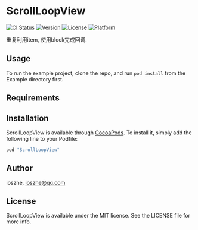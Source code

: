 # ScrollLoopView

[![CI Status](http://img.shields.io/travis/ioszhe/ScrollLoopView.svg?style=flat)](https://travis-ci.org/ioszhe/ScrollLoopView)
[![Version](https://img.shields.io/cocoapods/v/ScrollLoopView.svg?style=flat)](http://cocoapods.org/pods/ScrollLoopView)
[![License](https://img.shields.io/cocoapods/l/ScrollLoopView.svg?style=flat)](http://cocoapods.org/pods/ScrollLoopView)
[![Platform](https://img.shields.io/cocoapods/p/ScrollLoopView.svg?style=flat)](http://cocoapods.org/pods/ScrollLoopView)

重复利用item, 使用block完成回调.

## Usage

To run the example project, clone the repo, and run `pod install` from the Example directory first.

## Requirements

## Installation

ScrollLoopView is available through [CocoaPods](http://cocoapods.org). To install
it, simply add the following line to your Podfile:

```ruby
pod "ScrollLoopView"
```

## Author

ioszhe, ioszhe@qq.com

## License

ScrollLoopView is available under the MIT license. See the LICENSE file for more info.
